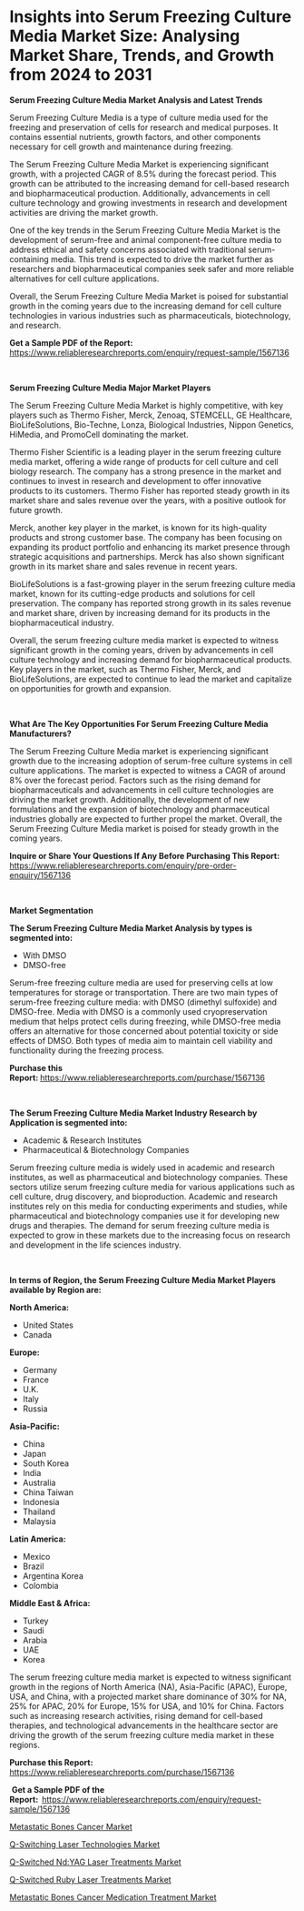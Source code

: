 <p><h1>Insights into Serum Freezing Culture Media Market Size: Analysing Market Share, Trends, and Growth from 2024 to 2031</h1></p><p><strong>Serum Freezing Culture Media Market Analysis and Latest Trends</strong></p>
<p><p>Serum Freezing Culture Media is a type of culture media used for the freezing and preservation of cells for research and medical purposes. It contains essential nutrients, growth factors, and other components necessary for cell growth and maintenance during freezing.</p><p>The Serum Freezing Culture Media Market is experiencing significant growth, with a projected CAGR of 8.5% during the forecast period. This growth can be attributed to the increasing demand for cell-based research and biopharmaceutical production. Additionally, advancements in cell culture technology and growing investments in research and development activities are driving the market growth.</p><p>One of the key trends in the Serum Freezing Culture Media Market is the development of serum-free and animal component-free culture media to address ethical and safety concerns associated with traditional serum-containing media. This trend is expected to drive the market further as researchers and biopharmaceutical companies seek safer and more reliable alternatives for cell culture applications.</p><p>Overall, the Serum Freezing Culture Media Market is poised for substantial growth in the coming years due to the increasing demand for cell culture technologies in various industries such as pharmaceuticals, biotechnology, and research.</p></p>
<p><strong>Get a Sample PDF of the Report:&nbsp;</strong> <a href="https://www.reliableresearchreports.com/enquiry/request-sample/1567136">https://www.reliableresearchreports.com/enquiry/request-sample/1567136</a></p>
<p>&nbsp;</p>
<p><strong>Serum Freezing Culture Media Major Market Players</strong></p>
<p><p>The Serum Freezing Culture Media Market is highly competitive, with key players such as Thermo Fisher, Merck, Zenoaq, STEMCELL, GE Healthcare, BioLifeSolutions, Bio-Techne, Lonza, Biological Industries, Nippon Genetics, HiMedia, and PromoCell dominating the market.</p><p>Thermo Fisher Scientific is a leading player in the serum freezing culture media market, offering a wide range of products for cell culture and cell biology research. The company has a strong presence in the market and continues to invest in research and development to offer innovative products to its customers. Thermo Fisher has reported steady growth in its market share and sales revenue over the years, with a positive outlook for future growth.</p><p>Merck, another key player in the market, is known for its high-quality products and strong customer base. The company has been focusing on expanding its product portfolio and enhancing its market presence through strategic acquisitions and partnerships. Merck has also shown significant growth in its market share and sales revenue in recent years.</p><p>BioLifeSolutions is a fast-growing player in the serum freezing culture media market, known for its cutting-edge products and solutions for cell preservation. The company has reported strong growth in its sales revenue and market share, driven by increasing demand for its products in the biopharmaceutical industry.</p><p>Overall, the serum freezing culture media market is expected to witness significant growth in the coming years, driven by advancements in cell culture technology and increasing demand for biopharmaceutical products. Key players in the market, such as Thermo Fisher, Merck, and BioLifeSolutions, are expected to continue to lead the market and capitalize on opportunities for growth and expansion.</p></p>
<p>&nbsp;</p>
<p><strong>What Are The Key Opportunities For Serum Freezing Culture Media Manufacturers?</strong></p>
<p><p>The Serum Freezing Culture Media market is experiencing significant growth due to the increasing adoption of serum-free culture systems in cell culture applications. The market is expected to witness a CAGR of around 8% over the forecast period. Factors such as the rising demand for biopharmaceuticals and advancements in cell culture technologies are driving the market growth. Additionally, the development of new formulations and the expansion of biotechnology and pharmaceutical industries globally are expected to further propel the market. Overall, the Serum Freezing Culture Media market is poised for steady growth in the coming years.</p></p>
<p><strong>Inquire or Share Your Questions If Any Before Purchasing This Report:</strong> <a href="https://www.reliableresearchreports.com/enquiry/pre-order-enquiry/1567136">https://www.reliableresearchreports.com/enquiry/pre-order-enquiry/1567136</a></p>
<p>&nbsp;</p>
<p><strong>Market Segmentation</strong></p>
<p><strong>The Serum Freezing Culture Media Market Analysis by types is segmented into:</strong></p>
<p><ul><li>With DMSO</li><li>DMSO-free</li></ul></p>
<p><p>Serum-free freezing culture media are used for preserving cells at low temperatures for storage or transportation. There are two main types of serum-free freezing culture media: with DMSO (dimethyl sulfoxide) and DMSO-free. Media with DMSO is a commonly used cryopreservation medium that helps protect cells during freezing, while DMSO-free media offers an alternative for those concerned about potential toxicity or side effects of DMSO. Both types of media aim to maintain cell viability and functionality during the freezing process.</p></p>
<p><strong>Purchase this Report:&nbsp;</strong><a href="https://www.reliableresearchreports.com/purchase/1567136">https://www.reliableresearchreports.com/purchase/1567136</a></p>
<p>&nbsp;</p>
<p><strong>The Serum Freezing Culture Media Market Industry Research by Application is segmented into:</strong></p>
<p><ul><li>Academic & Research Institutes</li><li>Pharmaceutical & Biotechnology Companies</li></ul></p>
<p><p>Serum freezing culture media is widely used in academic and research institutes, as well as pharmaceutical and biotechnology companies. These sectors utilize serum freezing culture media for various applications such as cell culture, drug discovery, and bioproduction. Academic and research institutes rely on this media for conducting experiments and studies, while pharmaceutical and biotechnology companies use it for developing new drugs and therapies. The demand for serum freezing culture media is expected to grow in these markets due to the increasing focus on research and development in the life sciences industry.</p></p>
<p>&nbsp;</p>
<p><strong>In terms of Region, the Serum Freezing Culture Media Market Players available by Region are:</strong></p>
<p>
    <p> <strong> North America: </strong>
        <ul>
            <li>United States</li>
            <li>Canada</li>
        </ul>
        </p> 
    <p> <strong> Europe: </strong>
        <ul>
            <li>Germany</li>
            <li>France</li>
            <li>U.K.</li>
            <li>Italy</li>
            <li>Russia</li>
        </ul>
        </p> 
    <p> <strong> Asia-Pacific: </strong>
        <ul>
            <li>China</li>
            <li>Japan</li>
            <li>South Korea</li>
            <li>India</li>
            <li>Australia</li>
            <li>China Taiwan</li>
            <li>Indonesia</li>
            <li>Thailand</li>
            <li>Malaysia</li>
        </ul>
        </p> 
    <p> <strong> Latin America: </strong>
        <ul>
            <li>Mexico</li>
            <li>Brazil</li>
            <li>Argentina Korea</li>
            <li>Colombia</li>
        </ul>
        </p> 
    <p> <strong> Middle East & Africa: </strong>
        <ul>
            <li>Turkey</li>
            <li>Saudi</li>
            <li>Arabia</li>
            <li>UAE</li>
            <li>Korea</li>
        </ul>
    </p>
    </p>
<p><p>The serum freezing culture media market is expected to witness significant growth in the regions of North America (NA), Asia-Pacific (APAC), Europe, USA, and China, with a projected market share dominance of 30% for NA, 25% for APAC, 20% for Europe, 15% for USA, and 10% for China. Factors such as increasing research activities, rising demand for cell-based therapies, and technological advancements in the healthcare sector are driving the growth of the serum freezing culture media market in these regions.</p></p>
<p><strong>Purchase this Report: </strong><a href="https://www.reliableresearchreports.com/purchase/1567136">https://www.reliableresearchreports.com/purchase/1567136</a></p>
<p>&nbsp;<strong>Get a Sample PDF of the Report:&nbsp;&nbsp;</strong><a href="https://www.reliableresearchreports.com/enquiry/request-sample/1567136">https://www.reliableresearchreports.com/enquiry/request-sample/1567136</a></p>
<p><strong></strong></p>
<p><p><a href="https://github.com/julyju69/Market-Research-Report-List-1/blob/main/metastatic-bones-cancer-market.md">Metastatic Bones Cancer Market</a></p><p><a href="https://medium.com/@krithi.reportprime/q-switching-laser-technologies-market-furnishes-information-on-market-share-market-trends-and-b122f6ac68b1">Q-Switching Laser Technologies Market</a></p><p><a href="https://medium.com/@krithi.reportprime/q-switched-nd-yag-laser-treatments-market-trends-and-market-analysis-forecasted-for-period-fbad2bcb6151">Q-Switched Nd:YAG Laser Treatments Market</a></p><p><a href="https://medium.com/@krithi.reportprime/q-switched-ruby-laser-treatments-market-analysis-and-sze-forecasted-for-period-from-2024-to-2031-f794c63dacad">Q-Switched Ruby Laser Treatments Market</a></p><p><a href="https://github.com/nathandecarvalho/Market-Research-Report-List-1/blob/main/metastatic-bones-cancer-medication-treatment-market.md">Metastatic Bones Cancer Medication Treatment Market</a></p></p>